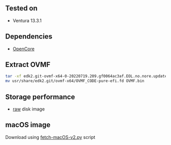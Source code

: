## Tested on
* Ventura 13.3.1

## Dependencies
* [OpenCore](https://github.com/thenickdude/KVM-Opencore/releases/download/v20/OpenCore-v20.iso.gz)

## Extract OVMF
```bash
tar -xf edk2.git-ovmf-x64-0-20220719.209.gf0064ac3af.EOL.no.nore.updates.noarch.rpm
mv usr/share/edk2.git/ovmf-x64/OVMF_CODE-pure-efi.fd OVMF.bin
```

## Storage performance
* [raw](https://www.heiko-sieger.info/tuning-vm-disk-performance/) disk image

## macOS image
Download using [fetch-macOS-v2.py](https://github.com/kholia/OSX-KVM/blob/master/fetch-macOS-v2.py) script